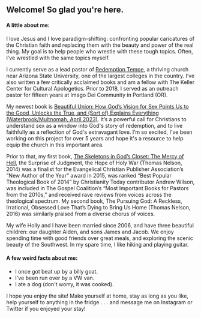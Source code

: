 ## Welcome! So glad you're here. 

#### A little about me:

I love Jesus and I love paradigm-shifting: confronting popular caricatures of the Christian faith and replacing them with the beauty and power of the real thing. My goal is to help people who wrestle with these tough topics. Often, I’ve wrestled with the same topics myself.

I currently serve as a lead pastor of [Redemption Tempe](#), a thriving church near Arizona State University, one of the largest colleges in the country. I’ve also written a few critically acclaimed books and am a fellow with The Keller Center for Cultural Apologetics. Prior to 2018, I served as an outreach pastor for fifteen years at Imago Dei Community in Portland (OR).  

My newest book is [Beautiful Union: How God’s Vision for Sex Points Us to the Good, Unlocks the True, and (Sort of) Explains Everything (Waterbrook/Multnomah, April 2023)](#). It’s a powerful call for Christians to understand sex as a window into God's story of redemption, and to live faithfully as a reflection of God's extravagant love. I’m so excited, I've been working on this project for over 5 years and hope it's a resource to help equip the church in this important area.

Prior to that, my first book, [The Skeletons in God’s Closet: The Mercy of Hell](#), the Surprise of Judgment, the Hope of Holy War (Thomas Nelson, 2014) was a finalist for the Evangelical Christian Publisher Association’s “New Author of the Year” award in 2015, was ranked “Best Popular Theological Book of 2014” by Christianity Today contributor Andrew Wilson, was included in The Gospel Coalition’s “Most Important Books for Pastors from the 2010s,” and received rave reviews from voices across the theological spectrum. My second book, The Pursuing God: A Reckless, Irrational, Obsessed Love That’s Dying to Bring Us Home (Thomas Nelson, 2016) was similarly praised from a diverse chorus of voices.

My wife Holly and I have been married since 2006, and have three beautiful children: our daughter Aiden, and sons James and Jacob. We enjoy spending time with good friends over great meals, and exploring the scenic beauty of the Southwest. In my spare time, I like hiking and playing guitar.

#### A few weird facts about me:
- I once got beat up by a billy goat.
- I've been run over by a VW van.
- I ate a dog (don't worry, it was cooked).

I hope you enjoy the site! Make yourself at home, stay as long as you like, help yourself to anything in the fridge . . . and message me on Instagram or Twitter if you enjoyed your stay!